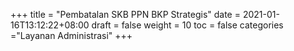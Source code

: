 +++
title = "Pembatalan SKB PPN BKP Strategis"
date = 2021-01-16T13:12:22+08:00
draft = false
weight = 10
toc = false
categories ="Layanan Administrasi"
+++